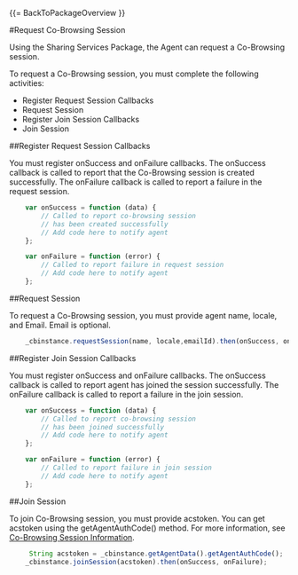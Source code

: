 {{= BackToPackageOverview }}

#Request Co-Browsing Session

Using the Sharing Services Package, the Agent can request a Co-Browsing session.

To request a Co-Browsing session, you must complete the following activities:

* Register Request Session Callbacks
* Request Session 
* Register Join Session Callbacks
* Join Session 

##Register Request Session Callbacks

You must register onSuccess and onFailure callbacks. The onSuccess callback is called to report that the Co-Browsing 
session is created successfully. The onFailure callback is called to report a failure in the request session.

```javascript
	var onSuccess = function (data) {
		// Called to report co-browsing session
		// has been created successfully
		// Add code here to notify agent 
	};

	var onFailure = function (error) {
		// Called to report failure in request session
		// Add code here to notify agent
	};	
```

##Request Session

To request a Co-Browsing session, you must provide agent name, locale, and Email. Email is optional.

```javascript
	_cbinstance.requestSession(name, locale,emailId).then(onSuccess, onFailure);
```

##Register Join Session Callbacks

You must register onSuccess and onFailure callbacks. The onSuccess callback is called to report agent has joined  the
session successfully. The onFailure callback is called to report a failure in the join session. 

```javascript
	var onSuccess = function (data) {
		// Called to report co-browsing session
		// has been joined successfully
		// Add code here to notify agent 
	};

	var onFailure = function (error) {
		// Called to report failure in join session
		// Add code here to notify agent
	};	
```

##Join Session

To join Co-Browsing session, you must provide acstoken. You can get acstoken using the getAgentAuthCode() method. For more information,
 see <a href="../guide/agent_cobrowse_session_info.gsp">Co-Browsing Session Information</a>.

```javascript
	 String acstoken = _cbinstance.getAgentData().getAgentAuthCode();
	_cbinstance.joinSession(acstoken).then(onSuccess, onFailure);
```